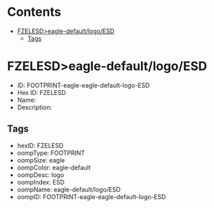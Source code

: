 



Contents
========

* [FZELESD>eagle-default/logo/ESD](#fzelesdeagle-defaultlogoesd)
	* [Tags](#tags)

# FZELESD>eagle-default/logo/ESD

- ID: FOOTPRINT-eagle-eagle-default-logo-ESD
- Hex ID: FZELESD
- Name: 
- Description: 

## Tags

- hexID: FZELESD
- oompType: FOOTPRINT
- oompSize: eagle
- oompColor: eagle-default
- oompDesc: logo
- oompIndex: ESD
- oompName: eagle-default/logo/ESD
- oompID: FOOTPRINT-eagle-eagle-default-logo-ESD
